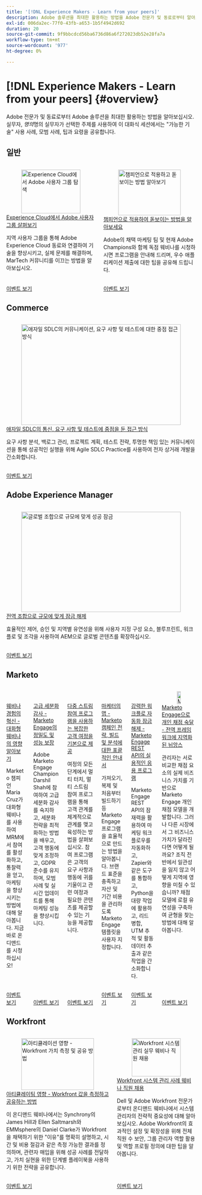 ```yaml
---
title: '[!DNL Experience Makers - Learn from your peers]'
description: Adobe 솔루션을 최대한 활용하는 방법을 Adobe 전문가 및 동료로부터 알아보십시오. [!DNL Experience Makers - Learn from your peers] 은(는) 가상 고객 학습 이벤트의 글로벌 시리즈로,  [!DNL Adobe Experience Cloud] 솔루션에 대해 자세히 살펴보는 데 중점을 둡니다.
exl-id: 006da2ec-77f0-43fb-a653-1b5f4942d692
duration: 20
source-git-commit: 9f9bbcdcd56ba6736d86a6f272023db52e28fa7a
workflow-type: tm+mt
source-wordcount: '977'
ht-degree: 0%

---
```


# [!DNL Experience Makers - Learn from your peers] {#overview}

Adobe 전문가 및 동료로부터 Adobe 솔루션을 최대한 활용하는 방법을 알아보십시오. 실무자, _명의_&#x200B;명의 실무자가 선택한 주제를 사용하여 이 대화식 세션에서는 &quot;가능한 기술&quot; 사용 사례, 모범 사례, 팁과 요령을 공유합니다.

## 일반

<!-- CARDS
{cta  = Watch event}

* ./adobe-user-groups.md
* ./adobe-champion-application.md

-->
<!-- START CARDS HTML - DO NOT MODIFY BY HAND -->
<div class="columns">
    <div class="column is-half-tablet is-half-desktop is-one-third-widescreen" aria-label="Explore Adobe User Groups across Experience Cloud">
        <div class="card" style="height: 100%; display: flex; flex-direction: column; height: 100%;">
            <div class="card-image">
                <figure class="image x-is-16by9">
                    <a href="./adobe-user-groups.md" title="Experience Cloud에서 Adobe 사용자 그룹 탐색" target="_blank" rel="referrer">
                        <img class="is-bordered-r-small" src="https://video.tv.adobe.com/v/3470396/?format=jpeg&nocache=1754072728941" alt="Experience Cloud에서 Adobe 사용자 그룹 탐색"
                             style="width: 100%; aspect-ratio: 16 / 9; object-fit: cover; overflow: hidden; display: block; margin: auto;">
                    </a>
                </figure>
            </div>
            <div class="card-content is-padded-small" style="display: flex; flex-direction: column; flex-grow: 1; justify-content: space-between;">
                <div class="top-card-content">
                    <p class="headline is-size-6 has-text-weight-bold">
                        <a href="./adobe-user-groups.md" target="_blank" rel="referrer" title="Experience Cloud에서 Adobe 사용자 그룹 탐색">Experience Cloud에서 Adobe 사용자 그룹 살펴보기</a>
                    </p>
                    <p class="is-size-6">지역 사용자 그룹을 통해 Adobe Experience Cloud 동료와 연결하여 기술을 향상시키고, 실제 문제를 해결하며, MarTech 커뮤니티를 이끄는 방법을 알아보십시오.</p>
                </div>
                <a href="./adobe-user-groups.md" target="_blank" rel="referrer" class="spectrum-Button spectrum-Button--outline spectrum-Button--primary spectrum-Button--sizeM" style="align-self: flex-start; margin-top: 1rem;">
                    <span class="spectrum-Button-label has-no-wrap has-text-weight-bold">이벤트 보기</span>
                </a>
            </div>
        </div>
    </div>
    <div class="column is-half-tablet is-half-desktop is-one-third-widescreen" aria-label="Learn how to apply and stand out as a Champion">
        <div class="card" style="height: 100%; display: flex; flex-direction: column; height: 100%;">
            <div class="card-image">
                <figure class="image x-is-16by9">
                    <a href="./adobe-champion-application.md" title="챔피언으로 적용하고 돋보이는 방법 알아보기" target="_blank" rel="referrer">
                        <img class="is-bordered-r-small" src="https://video.tv.adobe.com/v/3458989/?format=jpeg&nocache=1754072728955" alt="챔피언으로 적용하고 돋보이는 방법 알아보기"
                             style="width: 100%; aspect-ratio: 16 / 9; object-fit: cover; overflow: hidden; display: block; margin: auto;">
                    </a>
                </figure>
            </div>
            <div class="card-content is-padded-small" style="display: flex; flex-direction: column; flex-grow: 1; justify-content: space-between;">
                <div class="top-card-content">
                    <p class="headline is-size-6 has-text-weight-bold">
                        <a href="./adobe-champion-application.md" target="_blank" rel="referrer" title="챔피언으로 적용하고 돋보이는 방법 알아보기">챔피언으로 적용하여 돋보이는 방법을 알아보세요</a>
                    </p>
                    <p class="is-size-6">Adobe의 채택 마케팅 팀 및 현재 Adobe Champions와 함께 독점 웨비나를 시청하시면 프로그램을 안내해 드리며, 우수 애플리케이션 제출에 대한 팁을 공유해 드립니다.</p>
                </div>
                <a href="./adobe-champion-application.md" target="_blank" rel="referrer" class="spectrum-Button spectrum-Button--outline spectrum-Button--primary spectrum-Button--sizeM" style="align-self: flex-start; margin-top: 1rem;">
                    <span class="spectrum-Button-label has-no-wrap has-text-weight-bold">이벤트 보기</span>
                </a>
            </div>
        </div>
    </div>
</div>
<!-- END CARDS HTML - DO NOT MODIFY BY HAND -->


## Commerce

<!-- CARDS
* commerce/2024/agile-sdlc.md {cta  = Watch event}
-->
<!-- START CARDS HTML - DO NOT MODIFY BY HAND -->
<div class="columns">
    <div class="column is-half-tablet is-half-desktop is-one-third-widescreen" aria-label="A Focused Approach on Communication, Requirements, and Testing in Agile SDLC">
        <div class="card" style="height: 100%; display: flex; flex-direction: column; height: 100%;">
            <div class="card-image">
                <figure class="image x-is-16by9">
                    <a href="commerce/2024/agile-sdlc.md" title="애자일 SDLC의 커뮤니케이션, 요구 사항 및 테스트에 대한 중점 접근 방식" target="_blank" rel="referrer">
                        <img class="is-bordered-r-small" src="https://video.tv.adobe.com/v/3427501/?format=jpeg&nocache=1754072729417" alt="애자일 SDLC의 커뮤니케이션, 요구 사항 및 테스트에 대한 중점 접근 방식"
                             style="width: 100%; aspect-ratio: 16 / 9; object-fit: cover; overflow: hidden; display: block; margin: auto;">
                    </a>
                </figure>
            </div>
            <div class="card-content is-padded-small" style="display: flex; flex-direction: column; flex-grow: 1; justify-content: space-between;">
                <div class="top-card-content">
                    <p class="headline is-size-6 has-text-weight-bold">
                        <a href="commerce/2024/agile-sdlc.md" target="_blank" rel="referrer" title="애자일 SDLC의 커뮤니케이션, 요구 사항 및 테스트에 대한 중점 접근 방식">애자일 SDLC의 통신, 요구 사항 및 테스트에 중점을 둔 접근 방식</a>
                    </p>
                    <p class="is-size-6">요구 사항 분석, 백로그 관리, 프로젝트 계획, 테스트 전략, 투명한 책임 있는 커뮤니케이션을 통해 성공적인 실행을 위해 Agile SDLC Practice를 사용하여 전자 상거래 개발을 간소화합니다.</p>
                </div>
                <a href="commerce/2024/agile-sdlc.md" target="_blank" rel="referrer" class="spectrum-Button spectrum-Button--outline spectrum-Button--primary spectrum-Button--sizeM" style="align-self: flex-start; margin-top: 1rem;">
                    <span class="spectrum-Button-label has-no-wrap has-text-weight-bold">이벤트 보기</span>
                </a>
            </div>
        </div>
    </div>
</div>
<!-- END CARDS HTML - DO NOT MODIFY BY HAND -->

## Adobe Experience Manager

<!-- CARDS

{cta  = Watch event}

* experience-manager/july2024/global-digital-presence.md

-->
<!-- START CARDS HTML - DO NOT MODIFY BY HAND -->
<div class="columns">
    <div class="column is-half-tablet is-half-desktop is-one-third-widescreen" aria-label="Unlocking Success at Scale with a Global Combination">
        <div class="card" style="height: 100%; display: flex; flex-direction: column; height: 100%;">
            <div class="card-image">
                <figure class="image x-is-16by9">
                    <a href="experience-manager/july2024/global-digital-presence.md" title="글로벌 조합으로 규모에 맞게 성공 잠금" target="_blank" rel="referrer">
                        <img class="is-bordered-r-small" src="https://video.tv.adobe.com/v/3457918/?format=jpeg&nocache=1754072729756" alt="글로벌 조합으로 규모에 맞게 성공 잠금"
                             style="width: 100%; aspect-ratio: 16 / 9; object-fit: cover; overflow: hidden; display: block; margin: auto;">
                    </a>
                </figure>
            </div>
            <div class="card-content is-padded-small" style="display: flex; flex-direction: column; flex-grow: 1; justify-content: space-between;">
                <div class="top-card-content">
                    <p class="headline is-size-6 has-text-weight-bold">
                        <a href="experience-manager/july2024/global-digital-presence.md" target="_blank" rel="referrer" title="글로벌 조합으로 규모에 맞게 성공 잠금">전역 조합으로 규모에 맞게 잠금 해제</a>
                    </p>
                    <p class="is-size-6">효율적인 제어, 승인 및 지역별 유연성을 위해 사용자 지정 구성 요소, 블루프린트, 워크플로 및 조각을 사용하여 AEM으로 글로벌 콘텐츠를 확장하십시오.</p>
                </div>
                <a href="experience-manager/july2024/global-digital-presence.md" target="_blank" rel="referrer" class="spectrum-Button spectrum-Button--outline spectrum-Button--primary spectrum-Button--sizeM" style="align-self: flex-start; margin-top: 1rem;">
                    <span class="spectrum-Button-label has-no-wrap has-text-weight-bold">이벤트 보기</span>
                </a>
            </div>
        </div>
    </div>
</div>
<!-- END CARDS HTML - DO NOT MODIFY BY HAND -->

## Marketo

<!-- CARDS

{cta  = Watch event}

* marketo/may2025/interactive-webinars.md
* marketo/nov2024/advanced-segmentation.md
* marketo/sept2024/multi-stream-engagement-programs.md
* marketo/july2024/marketers-map-marketo-campaigns.md
* marketo/april2024/practical-applications-of-marketo-engage-rest-api.md
* marketo/jan2024/person-scoring-mastery.md
-->
<!-- START CARDS HTML - DO NOT MODIFY BY HAND -->
<div class="columns">
    <div class="column is-half-tablet is-half-desktop is-one-third-widescreen" aria-label="Revolutionizing Your Webinar Experience - Discover the Impact of Interactive Webinars">
        <div class="card" style="height: 100%; display: flex; flex-direction: column; height: 100%;">
            <div class="card-image">
                <figure class="image x-is-16by9">
                    <a href="marketo/may2025/interactive-webinars.md" title="웨비나 경험의 혁신 - 대화형 웨비나의 영향 알아보기" target="_blank" rel="referrer">
                        <img class="is-bordered-r-small" src="https://video.tv.adobe.com/v/3458099/?format=jpeg&nocache=1754072730267" alt="웨비나 경험의 혁신 - 대화형 웨비나의 영향 알아보기"
                             style="width: 100%; aspect-ratio: 16 / 9; object-fit: cover; overflow: hidden; display: block; margin: auto;">
                    </a>
                </figure>
            </div>
            <div class="card-content is-padded-small" style="display: flex; flex-direction: column; flex-grow: 1; justify-content: space-between;">
                <div class="top-card-content">
                    <p class="headline is-size-6 has-text-weight-bold">
                        <a href="marketo/may2025/interactive-webinars.md" target="_blank" rel="referrer" title="웨비나 경험의 혁신 - 대화형 웨비나의 영향 알아보기">웨비나 경험의 혁신 - 대화형 웨비나의 영향 알아보기</a>
                    </p>
                    <p class="is-size-6">Marketo 챔피언 Maria Cruz가 대화형 웨비나를 사용하여 MRM에서 참여를 활성화하고, 통찰력을 얻고, 마케팅을 향상시키는 방법에 대해 알아봅니다. 지금 바로 온디맨드를 시청하십시오!</p>
                </div>
                <a href="marketo/may2025/interactive-webinars.md" target="_blank" rel="referrer" class="spectrum-Button spectrum-Button--outline spectrum-Button--primary spectrum-Button--sizeM" style="align-self: flex-start; margin-top: 1rem;">
                    <span class="spectrum-Button-label has-no-wrap has-text-weight-bold">이벤트 보기</span>
                </a>
            </div>
        </div>
    </div>
    <div class="column is-half-tablet is-half-desktop is-one-third-widescreen" aria-label="Advanced Segmentation Audits - Ensuring Precision and Performance in Marketo Engage">
        <div class="card" style="height: 100%; display: flex; flex-direction: column; height: 100%;">
            <div class="card-image">
                <figure class="image x-is-16by9">
                    <a href="marketo/nov2024/advanced-segmentation.md" title="고급 세그멘테이션 감사 - Marketo Engage의 정밀도 및 성능 보장" target="_blank" rel="referrer">
                        <img class="is-bordered-r-small" src="https://video.tv.adobe.com/v/3439383/?format=jpeg&nocache=1754072730316" alt="고급 세그멘테이션 감사 - Marketo Engage의 정밀도 및 성능 보장"
                             style="width: 100%; aspect-ratio: 16 / 9; object-fit: cover; overflow: hidden; display: block; margin: auto;">
                    </a>
                </figure>
            </div>
            <div class="card-content is-padded-small" style="display: flex; flex-direction: column; flex-grow: 1; justify-content: space-between;">
                <div class="top-card-content">
                    <p class="headline is-size-6 has-text-weight-bold">
                        <a href="marketo/nov2024/advanced-segmentation.md" target="_blank" rel="referrer" title="고급 세그멘테이션 감사 - Marketo Engage의 정밀도 및 성능 보장">고급 세분화 감사 - Marketo Engage의 정밀도 및 성능 보장</a>
                    </p>
                    <p class="is-size-6">Adobe Marketo Engage Champion Darshil Shah에 참여하여 고급 세분화 감사를 숙지하고, 세분화 전략을 최적화하는 방법을 배우고, 고객 행동에 맞게 조정하고, GDPR 준수를 유지하며, 모범 사례 및 실시간 업데이트를 통해 마케팅 성능을 향상시킵니다.</p>
                </div>
                <a href="marketo/nov2024/advanced-segmentation.md" target="_blank" rel="referrer" class="spectrum-Button spectrum-Button--outline spectrum-Button--primary spectrum-Button--sizeM" style="align-self: flex-start; margin-top: 1rem;">
                    <span class="spectrum-Button-label has-no-wrap has-text-weight-bold">이벤트 보기</span>
                </a>
            </div>
        </div>
    </div>
    <div class="column is-half-tablet is-half-desktop is-one-third-widescreen" aria-label="Master complex customer journeys with Multi-Stream Engagement Programs">
        <div class="card" style="height: 100%; display: flex; flex-direction: column; height: 100%;">
            <div class="card-image">
                <figure class="image x-is-16by9">
                    <a href="marketo/sept2024/multi-stream-engagement-programs.md" title="멀티 스트림 참여 프로그램을 통한 복잡한 고객 여정 기본" target="_blank" rel="referrer">
                        <img class="is-bordered-r-small" src="https://video.tv.adobe.com/v/3434490/?format=jpeg&nocache=1754072730284" alt="멀티 스트림 참여 프로그램을 통한 복잡한 고객 여정 기본"
                             style="width: 100%; aspect-ratio: 16 / 9; object-fit: cover; overflow: hidden; display: block; margin: auto;">
                    </a>
                </figure>
            </div>
            <div class="card-content is-padded-small" style="display: flex; flex-direction: column; flex-grow: 1; justify-content: space-between;">
                <div class="top-card-content">
                    <p class="headline is-size-6 has-text-weight-bold">
                        <a href="marketo/sept2024/multi-stream-engagement-programs.md" target="_blank" rel="referrer" title="멀티 스트림 참여 프로그램을 통한 복잡한 고객 여정 기본">다중 스트림 참여 프로그램을 사용하는 복잡한 고객 여정을 기본으로 제공</a>
                    </p>
                    <p class="is-size-6">여정의 모든 단계에서 멀티 터치, 멀티 스트림 참여 프로그램을 통해 고객 관계를 체계적으로 관계를 맺고 육성하는 방법을 살펴보십시오. 참여 프로그램은 고객의 요구 사항과 행동에 귀를 기울이고 관련 여정과 필요한 콘텐츠를 제공할 수 있는 기능을 제공합니다.</p>
                </div>
                <a href="marketo/sept2024/multi-stream-engagement-programs.md" target="_blank" rel="referrer" class="spectrum-Button spectrum-Button--outline spectrum-Button--primary spectrum-Button--sizeM" style="align-self: flex-start; margin-top: 1rem;">
                    <span class="spectrum-Button-label has-no-wrap has-text-weight-bold">이벤트 보기</span>
                </a>
            </div>
        </div>
    </div>
    <div class="column is-half-tablet is-half-desktop is-one-third-widescreen" aria-label="The Marketer's Map - A Comprehensive Guide to Strategizing, Building and Analyzing Marketo Campaigns">
        <div class="card" style="height: 100%; display: flex; flex-direction: column; height: 100%;">
            <div class="card-image">
                <figure class="image x-is-16by9">
                    <a href="marketo/july2024/marketers-map-marketo-campaigns.md" title="마케터 맵 - Marketo 캠페인 전략, 빌드 및 분석에 대한 포괄적인 안내서" target="_blank" rel="referrer">
                        <img class="is-bordered-r-small" src="https://video.tv.adobe.com/v/3432223/?format=jpeg&nocache=1754072730294" alt="마케터 맵 - Marketo 캠페인 전략, 빌드 및 분석에 대한 포괄적인 안내서"
                             style="width: 100%; aspect-ratio: 16 / 9; object-fit: cover; overflow: hidden; display: block; margin: auto;">
                    </a>
                </figure>
            </div>
            <div class="card-content is-padded-small" style="display: flex; flex-direction: column; flex-grow: 1; justify-content: space-between;">
                <div class="top-card-content">
                    <p class="headline is-size-6 has-text-weight-bold">
                        <a href="marketo/july2024/marketers-map-marketo-campaigns.md" target="_blank" rel="referrer" title="마케터 맵 - Marketo 캠페인 전략, 빌드 및 분석에 대한 포괄적인 안내서">마케터의 맵 - Marketo 캠페인 전략, 빌드 및 분석에 대한 포괄적인 안내서</a>
                    </p>
                    <p class="is-size-6">가져오기, 복제 및 처음부터 빌드하기 등 Marketo Engage 프로그램을 효율적으로 만드는 방법을 알아봅니다. 브랜드 표준을 충족하고 자산 및 기간 비용을 관리하도록 Marketo Engage 템플릿을 사용자 지정합니다.</p>
                </div>
                <a href="marketo/july2024/marketers-map-marketo-campaigns.md" target="_blank" rel="referrer" class="spectrum-Button spectrum-Button--outline spectrum-Button--primary spectrum-Button--sizeM" style="align-self: flex-start; margin-top: 1rem;">
                    <span class="spectrum-Button-label has-no-wrap has-text-weight-bold">이벤트 보기</span>
                </a>
            </div>
        </div>
    </div>
    <div class="column is-half-tablet is-half-desktop is-one-third-widescreen" aria-label="Unlocking Powerful Workflow Automation - Practical Applications of Marketo Engage REST API">
        <div class="card" style="height: 100%; display: flex; flex-direction: column; height: 100%;">
            <div class="card-image">
                <figure class="image x-is-16by9">
                    <a href="marketo/april2024/practical-applications-of-marketo-engage-rest-api.md" title="강력한 워크플로우 자동화 잠금 해제 - Marketo Engage REST API의 실용적인 애플리케이션" target="_blank" rel="referrer">
                        <img class="is-bordered-r-small" src="https://video.tv.adobe.com/v/3428435/?format=jpeg&nocache=1754072730324" alt="강력한 워크플로우 자동화 잠금 해제 - Marketo Engage REST API의 실용적인 애플리케이션"
                             style="width: 100%; aspect-ratio: 16 / 9; object-fit: cover; overflow: hidden; display: block; margin: auto;">
                    </a>
                </figure>
            </div>
            <div class="card-content is-padded-small" style="display: flex; flex-direction: column; flex-grow: 1; justify-content: space-between;">
                <div class="top-card-content">
                    <p class="headline is-size-6 has-text-weight-bold">
                        <a href="marketo/april2024/practical-applications-of-marketo-engage-rest-api.md" target="_blank" rel="referrer" title="강력한 워크플로우 자동화 잠금 해제 - Marketo Engage REST API의 실용적인 애플리케이션">강력한 워크플로 자동화 잠금 해제 - Marketo Engage REST API의 실용적인 응용 프로그램</a>
                    </p>
                    <p class="is-size-6">Marketo Engage REST API의 잠재력을 활용하여 마케팅 워크플로우를 자동화하고, Zapier와 같은 도구를 통합하고, Python을 대량 작업에 활용하고, 리드 병합, UTM 추적 및 활동 데이터 추출과 같은 작업을 간소화합니다.</p>
                </div>
                <a href="marketo/april2024/practical-applications-of-marketo-engage-rest-api.md" target="_blank" rel="referrer" class="spectrum-Button spectrum-Button--outline spectrum-Button--primary spectrum-Button--sizeM" style="align-self: flex-start; margin-top: 1rem;">
                    <span class="spectrum-Button-label has-no-wrap has-text-weight-bold">이벤트 보기</span>
                </a>
            </div>
        </div>
    </div>
    <div class="column is-half-tablet is-half-desktop is-one-third-widescreen" aria-label="Person Scoring Mastery with Marketo Engage - Localized Nuances in a Global Framework">
        <div class="card" style="height: 100%; display: flex; flex-direction: column; height: 100%;">
            <div class="card-image">
                <figure class="image x-is-16by9">
                    <a href="marketo/jan2024/person-scoring-mastery.md" title="Marketo Engage으로 개인 점수 매김 - 글로벌 프레임워크의 현지화된 뉘앙스" target="_blank" rel="referrer">
                        <img class="is-bordered-r-small" src="https://video.tv.adobe.com/v/3426914/?format=jpeg&nocache=1754072730305" alt="Marketo Engage으로 개인 점수 매김 - 글로벌 프레임워크의 현지화된 뉘앙스"
                             style="width: 100%; aspect-ratio: 16 / 9; object-fit: cover; overflow: hidden; display: block; margin: auto;">
                    </a>
                </figure>
            </div>
            <div class="card-content is-padded-small" style="display: flex; flex-direction: column; flex-grow: 1; justify-content: space-between;">
                <div class="top-card-content">
                    <p class="headline is-size-6 has-text-weight-bold">
                        <a href="marketo/jan2024/person-scoring-mastery.md" target="_blank" rel="referrer" title="Marketo Engage으로 개인 점수 매김 - 글로벌 프레임워크의 현지화된 뉘앙스">Marketo Engage으로 개인 채점 숙달 - 전역 프레임워크에 지역화된 뉘앙스</a>
                    </p>
                    <p class="is-size-6">관리자는 서로 비교한 채점 요소의 실제 비즈니스 가치를 기반으로 Marketo Engage 개인 채점 모델을 개발합니다. 그러나 다른 시장에서 그 비즈니스 가치가 달라진다면 어떻게 될까요? 조직 전반에서 일관성을 잃지 않고 어떻게 지역에 영향을 미칠 수 있습니까? 채점 모델에 로컬 유연성을 구축하여 균형을 찾는 방법에 대해 알아봅니다.</p>
                </div>
                <a href="marketo/jan2024/person-scoring-mastery.md" target="_blank" rel="referrer" class="spectrum-Button spectrum-Button--outline spectrum-Button--primary spectrum-Button--sizeM" style="align-self: flex-start; margin-top: 1rem;">
                    <span class="spectrum-Button-label has-no-wrap has-text-weight-bold">이벤트 보기</span>
                </a>
            </div>
        </div>
    </div>
</div>
<!-- END CARDS HTML - DO NOT MODIFY BY HAND -->

## Workfront

<!-- CARDS

{cta  = Watch event}

* workfront/2025/how-to-measure-and-share-workfront-value.md
* workfront/2024/04/staffing-your-workfront-system-admin-practice.md
-->
<!-- START CARDS HTML - DO NOT MODIFY BY HAND -->
<div class="columns">
    <div class="column is-half-tablet is-half-desktop is-one-third-widescreen" aria-label="Articulating Impact - How to Measure and Share Workfront Value">
        <div class="card" style="height: 100%; display: flex; flex-direction: column; height: 100%;">
            <div class="card-image">
                <figure class="image x-is-16by9">
                    <a href="workfront/2025/how-to-measure-and-share-workfront-value.md" title="아티큘레이션 영향 - Workfront 가치 측정 및 공유 방법" target="_blank" rel="referrer">
                        <img class="is-bordered-r-small" src="https://video.tv.adobe.com/v/3447501/?format=jpeg&nocache=1754072730653" alt="아티큘레이션 영향 - Workfront 가치 측정 및 공유 방법"
                             style="width: 100%; aspect-ratio: 16 / 9; object-fit: cover; overflow: hidden; display: block; margin: auto;">
                    </a>
                </figure>
            </div>
            <div class="card-content is-padded-small" style="display: flex; flex-direction: column; flex-grow: 1; justify-content: space-between;">
                <div class="top-card-content">
                    <p class="headline is-size-6 has-text-weight-bold">
                        <a href="workfront/2025/how-to-measure-and-share-workfront-value.md" target="_blank" rel="referrer" title="아티큘레이션 영향 - Workfront 가치 측정 및 공유 방법">아티큘레이팅 영향 - Workfront 값을 측정하고 공유하는 방법</a>
                    </p>
                    <p class="is-size-6">이 온디맨드 웨비나에서는 Synchrony의 James Hill과 Ellen Saltmarsh와 EMMsphere의 Daniel Clarke가 Workfront을 채택하기 위한 "이유"를 명확히 설명하고, 시간 및 비용 절감과 같은 측정 가능한 결과를 정의하며, 관련자 매입을 위해 성공 사례를 전달하고, 가치 실현을 위한 단계별 플레이북을 사용하기 위한 전략을 공유합니다.</p>
                </div>
                <a href="workfront/2025/how-to-measure-and-share-workfront-value.md" target="_blank" rel="referrer" class="spectrum-Button spectrum-Button--outline spectrum-Button--primary spectrum-Button--sizeM" style="align-self: flex-start; margin-top: 1rem;">
                    <span class="spectrum-Button-label has-no-wrap has-text-weight-bold">이벤트 보기</span>
                </a>
            </div>
        </div>
    </div>
    <div class="column is-half-tablet is-half-desktop is-one-third-widescreen" aria-label="Staffing your Workfront system admin practice webinar">
        <div class="card" style="height: 100%; display: flex; flex-direction: column; height: 100%;">
            <div class="card-image">
                <figure class="image x-is-16by9">
                    <a href="workfront/2024/04/staffing-your-workfront-system-admin-practice.md" title="Workfront 시스템 관리 실무 웨비나 직원 채용" target="_blank" rel="referrer">
                        <img class="is-bordered-r-small" src="https://video.tv.adobe.com/v/3431021/?format=jpeg&nocache=1754072730669" alt="Workfront 시스템 관리 실무 웨비나 직원 채용"
                             style="width: 100%; aspect-ratio: 16 / 9; object-fit: cover; overflow: hidden; display: block; margin: auto;">
                    </a>
                </figure>
            </div>
            <div class="card-content is-padded-small" style="display: flex; flex-direction: column; flex-grow: 1; justify-content: space-between;">
                <div class="top-card-content">
                    <p class="headline is-size-6 has-text-weight-bold">
                        <a href="workfront/2024/04/staffing-your-workfront-system-admin-practice.md" target="_blank" rel="referrer" title="Workfront 시스템 관리 실무 웨비나 직원 채용">Workfront 시스템 관리 사례 웨비나 직원 채용</a>
                    </p>
                    <p class="is-size-6">Dell 및 Adobe Workfront 전문가로부터 온디맨드 웨비나에서 시스템 관리자의 전략적 중요성에 대해 알아보십시오. Adobe Workfront의 효과적인 설정 및 확장성을 위해 전체 직원 수 보안, 그룹 관리자 역할 활용 및 역할 프로필 정의에 대한 팁을 알아봅니다.</p>
                </div>
                <a href="workfront/2024/04/staffing-your-workfront-system-admin-practice.md" target="_blank" rel="referrer" class="spectrum-Button spectrum-Button--outline spectrum-Button--primary spectrum-Button--sizeM" style="align-self: flex-start; margin-top: 1rem;">
                    <span class="spectrum-Button-label has-no-wrap has-text-weight-bold">이벤트 보기</span>
                </a>
            </div>
        </div>
    </div>
</div>
<!-- END CARDS HTML - DO NOT MODIFY BY HAND -->
